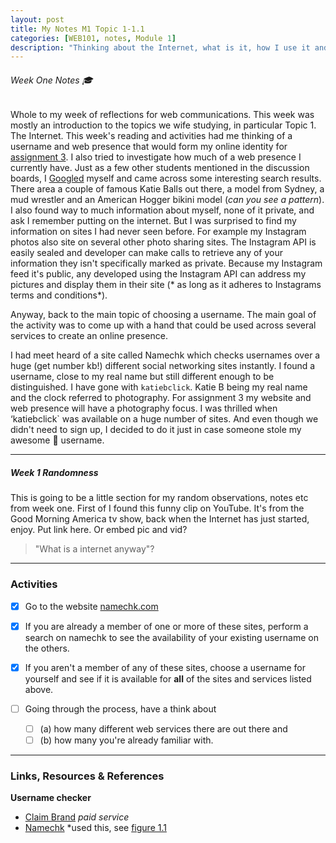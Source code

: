 ```yaml
---
layout: post
title: My Notes M1 Topic 1-1.1
categories: [WEB101, notes, Module 1]
description: "Thinking about the Internet, what is it, how I use it and how it has changed."
---
```

###### Week One Notes 🎓 

Whole to my week of reflections for web communications. This week was mostly an introduction to the topics we wife studying, in particular Topic 1. The Internet. 
This week's reading and activities had me thinking of a username and web presence that would form my online identity for [assignment 3](uni/web101/a3). I also tried to investigate how much of a web presence I currently have. Just as a few other students mentioned in the discussion boards, I [Googled](http://google.com) myself and came across some interesting search results. 
There area a couple of famous Katie Balls out there, a model from Sydney, a mud wrestler and an American Hogger bikini model (*can you see a pattern*). I also found way to much information about myself, none of it private, and ask I remember putting on the internet. But I was surprised to find my information on sites I had never seen before. For example my Instagram photos also site on several other photo sharing sites. The Instagram API is easily sealed and developer can make calls to retrieve any of your information they isn't specifically marked as private. Because my Instagram feed it's public, any developed using the Instagram API can address my pictures and display them in their site (* as long as it adheres to Instagrams terms and conditions*).

Anyway, back to the main topic of choosing a username. The main goal of the activity was to come up with a hand that could be used across several services to create an online presence.


I had meet heard of a site called Namechk which checks usernames over a huge (get number kb!) different social networking sites instantly. I found a username, close to my real name but still different enough to be distinguished. I have gone with `katiebclick`. Katie B being my real name and the clock referred to photography. For assignment 3 my website and web presence will have a photography focus. I was thrilled when ‘katiebclick` was available on a huge number of sites. And even though we didn't need to sign up, I decided to do it just in case someone stole my awesome 🙆 username.


*********


##### Week 1 Randomness
This is going to be a little section for my random observations, notes etc from week one. 
First of I found this funny clip on YouTube. It's from the Good Morning America tv show, back when the Internet has just started, enjoy. Put link here. Or embed pic and vid?
>"What is a internet anyway"?



---

### Activities

- [x] Go to the website [namechk.com](http://namechk.com)
- [x] If you are already a member of one or more of these sites, perform a search on namechk to see the availability of your existing username on the others.
- [x] If you aren't a member of any of these sites, choose a username for yourself and see if it is available for **all** of the sites and services listed above.


- [ ] Going through the process, have a think about
  - [ ] (a) how many different web services there are out there and
  - [ ] (b) how many you're already familiar with. 

---

### Links, Resources & References

**Username checker**
- [Claim Brand](http://www.claimbrand.com/) *paid service*
- [Namechk](http://namechk.com) *used this, see [figure 1.1](/uni/images/namechk-ss.png)
